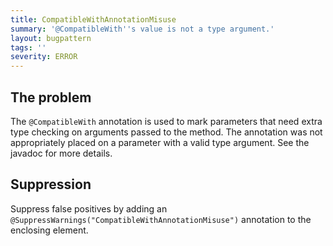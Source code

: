 ```yaml
---
title: CompatibleWithAnnotationMisuse
summary: '@CompatibleWith''s value is not a type argument.'
layout: bugpattern
tags: ''
severity: ERROR
---
```


<!--
*** AUTO-GENERATED, DO NOT MODIFY ***
To make changes, edit the @BugPattern annotation or the explanation in docs/bugpattern.
-->

## The problem
The `@CompatibleWith` annotation is used to mark parameters that need extra type checking on arguments passed to the method. The annotation was not appropriately placed on a parameter with a valid type argument. See the javadoc for more details.

## Suppression
Suppress false positives by adding an `@SuppressWarnings("CompatibleWithAnnotationMisuse")` annotation to the enclosing element.
